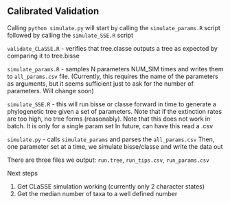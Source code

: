## Calibrated Validation

Calling `python simulate.py` will start by calling the `simulate_params.R` 
script followed by calling the `simulate_SSE.R` script


`validate_CLaSSE.R` - verifies that tree.classe outputs a tree as expected
    by comparing it to tree.bisse

`simulate_params.R` - samples N parameters NUM_SIM times and writes them
    to `all_params.csv` file. (Currently, this requires the name of the
    parameters as arguments, but it seems sufficient just to ask for the
    number of parameters. Will change soon)

`simulate_SSE.R` - this will run bisse or classe forward in time to generate
    a phylogenetic tree given a set of parameters. Note that if the 
    extinction rates are too high, no tree forms (reasonably). 
    Note that this does not work in batch. It is only for a single param set
    In future, can have this read a .csv 

`simulate.py` - calls `simulate_params` and parses the `all_params.csv` 
    Then, one parameter set at a time, we simulate bisse/classe and 
    write the data out

There are three files we output: `run.tree`, `run_tips.csv`, `run_params.csv`


Next steps
1. Get CLaSSE simulation working (currently only 2 character states)
2. Get the median number of taxa to a well defined number

